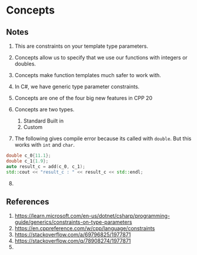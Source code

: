 # Concepts

## Notes
1. This are constraints on your template type parameters.
2. Concepts allow us to specify that we use our functions with integers or doubles.
3. Concepts make function templates much safer to work with.
4. In C#, we have generic type parameter constraints.
5. Concepts are one of the four big new features in CPP 20
6. Concepts are two types.
   1. Standard Built in 
   2. Custom

7. The following gives compile error because its called with `double`. But this works with `int` and `char`.

```cpp
double c_0{11.1};
double c_1{1.9};
auto result_c = add(c_0, c_1);
std::cout << "result_c : " << result_c << std::endl;
```

8. 

## References

1. https://learn.microsoft.com/en-us/dotnet/csharp/programming-guide/generics/constraints-on-type-parameters
2. https://en.cppreference.com/w/cpp/language/constraints
3. https://stackoverflow.com/a/69796825/1977871
4. https://stackoverflow.com/q/78908274/1977871
5. 


